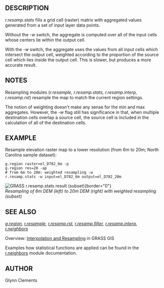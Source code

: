 ## DESCRIPTION

*r.resamp.stats* fills a grid cell (raster) matrix with aggregated
values generated from a set of input layer data points.

Without the *-w* switch, the aggregate is computed over all of the input
cells whose centers lie within the output cell.

With the *-w* switch, the aggregate uses the values from all input cells
which intersect the output cell, weighted according to the proportion of
the source cell which lies inside the output cell. This is slower, but
produces a more accurate result.

## NOTES

Resampling modules (*r.resample, r.resamp.stats, r.resamp.interp,
r.resamp.rst*) resample the map to match the current region settings.

The notion of weighting doesn\'t make any sense for the min and max
aggregates. However, the *-w* flag still has significance in that, when
multiple destination cells overlap a source cell, the source cell is
included in the calculation of all of the destination cells.

## EXAMPLE

Resample elevation raster map to a lower resolution (from 6m to 20m;
North Carolina sample dataset):

```
g.region raster=el_D782_6m -p
g.region res=20 -ap
# from 6m to 20m: weighted resampling -w
r.resamp.stats -w input=el_D782_6m output=el_D782_20m
```

![GRASS r.resamp.stats result
(subset)](r_resamp_stats_6m_20m.png){border="0"}\
*Resampling of 6m DEM (left) to 20m DEM (right) with weighted resampling
(subset)*

## SEE ALSO

*[g.region](g.region.html), [r.resample](r.resample.html),
[r.resamp.rst](r.resamp.rst.html),
[r.resamp.filter](r.resamp.filter.html),
[r.resamp.interp](r.resamp.interp.html),
[r.neighbors](r.neighbors.html)*

Overview: [Interpolation and
Resampling](https://grasswiki.osgeo.org/wiki/Interpolation) in GRASS GIS

Examples how statistical functions are applied can be found in the
[r.neighbors](r.neighbors.html) module documentation.

## AUTHOR

Glynn Clements

